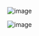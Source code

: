 ![image](https://github.com/mireashik/algebra_1sem/assets/123753819/ffc1e65d-9f9a-419f-9832-902f6e316132)

![image](https://github.com/mireashik/algebra_1sem/assets/123753819/8f80d95f-6a18-400c-ac51-6f4989120490)

